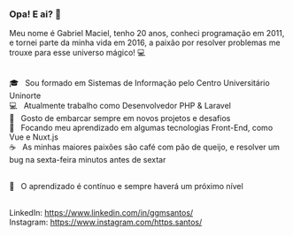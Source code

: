 ### Opa! E ai? 👋

Meu nome é Gabriel Maciel, tenho 20 anos, conheci programação em 2011, e tornei parte da minha vida em 2016, a paixão por resolver problemas me trouxe para esse universo mágico! :computer:

<br/> :mortar_board: &nbsp; Sou formado em Sistemas de Informação pelo Centro Universitário Uninorte
<br/> :computer: &nbsp; Atualmente trabalho como Desenvolvedor PHP & Laravel
<br/> :seat: &nbsp; Gosto de embarcar sempre em novos projetos e desafios
<br/> :green_heart: &nbsp; Focando meu aprendizado em algumas tecnologias Front-End, como Vue e Nuxt.js
<br/> :coffee: &nbsp; As minhas maiores paixões são café com pão de queijo, e resolver um bug na sexta-feira minutos antes de sextar

<br/> :rocket: &nbsp; O aprendizado é contínuo e sempre haverá um próximo nível

<br/> LinkedIn: https://www.linkedin.com/in/ggmsantos/
<br/> Instagram: https://www.instagram.com/https.santos/
